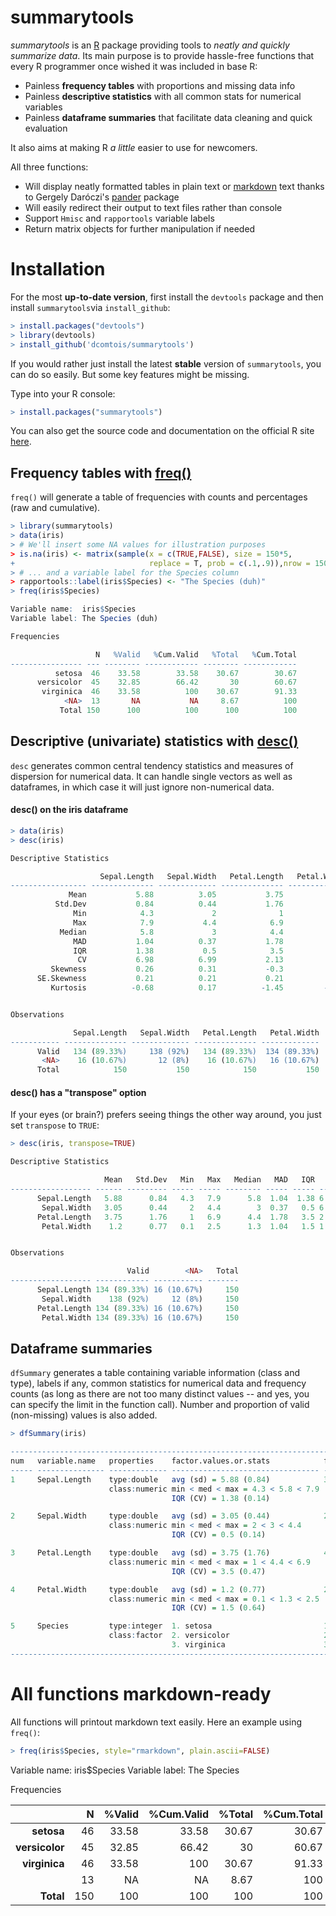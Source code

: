 # summarytools

*summarytools* is an [R](http://r-project.org) package providing tools to _neatly and quickly summarize data_. Its main purpose is to provide hassle-free functions that every R programmer once wished it was included in base R:

- Painless **frequency tables** with proportions and missing data info
- Painless **descriptive statistics** with all common stats for numerical variables
- Painless **dataframe summaries** that facilitate data cleaning and quick evaluation

It also aims at making R _a little_ easier to use for newcomers.

All three functions:

- Will display neatly formatted tables in plain text or [markdown](http://daringfireball.net/projects/markdown/) text thanks to Gergely Daróczi's [pander](https://github.com/Rapporter/pander) package
- Will easily redirect their output to text files rather than console
- Support `Hmisc` and `rapportools` variable labels
- Return matrix objects for further manipulation if needed


# Installation

For the most **up-to-date version**, first install the `devtools` package and then install `summarytools`via `install_github`:

```r
> install.packages("devtools")
> library(devtools)
> install_github('dcomtois/summarytools')
```

If you would rather just install the latest **stable** version of `summarytools`, you can do so easily. But some key features might be missing.

Type into your R console: 

```r
> install.packages("summarytools")
```

You can also get the source code and documentation on the official R site [here](http://cran.r-project.org/web/packages/summarytools/).


## Frequency tables with <u>freq()</u>

`freq()` will generate a table of frequencies with counts and percentages (raw and cumulative).

```r
> library(summarytools)
> data(iris)
> # We'll insert some NA values for illustration purposes
> is.na(iris) <- matrix(sample(x = c(TRUE,FALSE), size = 150*5, 
+                              replace = T, prob = c(.1,.9)),nrow = 150)
> # ... and a variable label for the Species column
> rapportools::label(iris$Species) <- "The Species (duh)"
> freq(iris$Species)
```

```r
Variable name:  iris$Species
Variable label: The Species (duh)

Frequencies

                   N   %Valid   %Cum.Valid   %Total   %Cum.Total
---------------- --- -------- ------------ -------- ------------
          setosa  46    33.58        33.58    30.67        30.67
      versicolor  45    32.85        66.42       30        60.67
       virginica  46    33.58          100    30.67        91.33
            <NA>  13       NA           NA     8.67          100
           Total 150      100          100      100          100
```


## Descriptive (univariate) statistics with <u>desc()</u>
`desc` generates common central tendency statistics and measures of dispersion for numerical data. It can handle single vectors as well as dataframes, in which case it will just ignore non-numerical data.

#### desc() on the iris dataframe

```r
> data(iris)
> desc(iris)
```

```r
Descriptive Statistics

                    Sepal.Length   Sepal.Width   Petal.Length   Petal.Width
----------------- -------------- ------------- -------------- -------------
             Mean           5.88          3.05           3.75           1.2
          Std.Dev           0.84          0.44           1.76          0.77
              Min            4.3             2              1           0.1
              Max            7.9           4.4            6.9           2.5
           Median            5.8             3            4.4           1.3
              MAD           1.04          0.37           1.78          1.04
              IQR           1.38           0.5            3.5           1.5
               CV           6.98          6.99           2.13          1.56
         Skewness           0.26          0.31           -0.3          -0.1
      SE.Skewness           0.21          0.21           0.21          0.21
         Kurtosis          -0.68          0.17          -1.45         -1.37


Observations

              Sepal.Length   Sepal.Width   Petal.Length   Petal.Width
----------- -------------- ------------- -------------- -------------
      Valid   134 (89.33%)     138 (92%)   134 (89.33%)  134 (89.33%)
       <NA>    16 (10.67%)       12 (8%)    16 (10.67%)   16 (10.67%)
      Total            150           150            150           150
```


#### desc() has a "transpose" option

If your eyes (or brain?) prefers seeing things the other way around, you just set `transpose` to `TRUE`:

```r
> desc(iris, transpose=TRUE)
```

```r
Descriptive Statistics

                     Mean   Std.Dev   Min   Max   Median   MAD   IQR   CV   Skewness   SE.Skewness   Kurtosis
------------------ ------ --------- ----- ----- -------- ----- ----- ---- ---------- ------------- ----------
      Sepal.Length   5.88      0.84   4.3   7.9      5.8  1.04  1.38 6.98       0.26          0.21      -0.68
       Sepal.Width   3.05      0.44     2   4.4        3  0.37   0.5 6.99       0.31          0.21       0.17
      Petal.Length   3.75      1.76     1   6.9      4.4  1.78   3.5 2.13       -0.3          0.21      -1.45
       Petal.Width    1.2      0.77   0.1   2.5      1.3  1.04   1.5 1.56       -0.1          0.21      -1.37


Observations

                          Valid        <NA>   Total
------------------ ------------ ----------- -------
      Sepal.Length 134 (89.33%) 16 (10.67%)     150
       Sepal.Width    138 (92%)     12 (8%)     150
      Petal.Length 134 (89.33%) 16 (10.67%)     150
       Petal.Width 134 (89.33%) 16 (10.67%)     150
```


## Dataframe summaries

`dfSummary` generates a table containing variable information (class and type), labels if any, common statistics for numerical data and frequency counts (as long as there are not too many distinct values -- and yes, you can specify the limit in the function call). Number and proportion of valid (non-missing) values is also added.


```r
> dfSummary(iris)
```

```r
----------------------------------------------------------------------------------------------------
num   variable.name   properties    factor.values.or.stats            frequencies        n.valid    
----- --------------- ------------- --------------------------------- ------------------ -----------
1     Sepal.Length    type:double   avg (sd) = 5.88 (0.84)            35 distinct values 134 (89.3%)
                      class:numeric min < med < max = 4.3 < 5.8 < 7.9                               
                                    IQR (CV) = 1.38 (0.14)                                          

2     Sepal.Width     type:double   avg (sd) = 3.05 (0.44)            23 distinct values 138 (92.0%)
                      class:numeric min < med < max = 2 < 3 < 4.4                                   
                                    IQR (CV) = 0.5 (0.14)                                           

3     Petal.Length    type:double   avg (sd) = 3.75 (1.76)            43 distinct values 134 (89.3%)
                      class:numeric min < med < max = 1 < 4.4 < 6.9                                 
                                    IQR (CV) = 3.5 (0.47)                                           

4     Petal.Width     type:double   avg (sd) = 1.2 (0.77)             22 distinct values 134 (89.3%)
                      class:numeric min < med < max = 0.1 < 1.3 < 2.5                               
                                    IQR (CV) = 1.5 (0.64)                                           

5     Species         type:integer  1. setosa                         1: 46 (33.6%)      137 (91.3%)
                      class:factor  2. versicolor                     2: 45 (32.8%)                 
                                    3. virginica                      3: 46 (33.6%)                 
----------------------------------------------------------------------------------------------------
```


# All functions markdown-ready

All functions will printout markdown text easily. Here an example using `freq()`:


```r
> freq(iris$Species, style="rmarkdown", plain.ascii=FALSE)
```

Variable name:  iris$Species
Variable label: The Species

Frequencies

|           &nbsp; |   N |   %Valid |   %Cum.Valid |   %Total |   %Cum.Total |
|-----------------:|----:|---------:|-------------:|---------:|-------------:|
|       **setosa** |  46 |    33.58 |        33.58 |    30.67 |        30.67 |
|   **versicolor** |  45 |    32.85 |        66.42 |       30 |        60.67 |
|    **virginica** |  46 |    33.58 |          100 |    30.67 |        91.33 |
|         **<NA>** |  13 |       NA |           NA |     8.67 |          100 |
|        **Total** | 150 |      100 |          100 |      100 |          100 |
